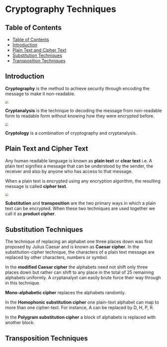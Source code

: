 # Cryptography Techniques

## Table of Contents

- [Table of Contents](#table-of-contents)
- [Introduction](#introduction)
- [Plain Text and Cipher Text](#plain-text-and-cipher-text)
- [Substitution Techniques](#substitution-techniques)
- [Transposition Techniques](#transposition-techniques)

## Introduction

**Cryptography** is the method to achieve security through encoding the message to make it non-readable.

<img src="E:\MScCS-sem1\Network Security\Diagrams\2_1.png" style="zoom:60%;" />

**Cryptanalysis** is the technique to decoding the message from non-readable form to readable form without knowing how they were encrypted before.

<img src="E:\MScCS-sem1\Network Security\Diagrams\2_2.png" style="zoom:60%;" />

**Cryptology** is a combination of cryptography and cryptanalysis.

## Plain Text and Cipher Text

Any human readable language is known as **plain text** or **clear text** i.e. A plain text signifies a message that can be understood by the sender, the receiver and also by anyone who has access to that message.

When a plain text is encrypted using any encryption algorithm, the resulting message is called **cipher text**.

<img src="E:\MScCS-sem1\Network Security\Diagrams\2_3.png" style="zoom:60%;" />

**Substitution** and **transposition** are the two primary ways in which a plain text can be encrypted. When these two techniques are used together we call it as **product cipher**.

## Substitution Techniques

The technique of replacing an alphabet one three places down was first proposed by Julius Caesar and is known as **Caesar cipher**. In the substitution-cipher technique, the characters of a plain text message are replaced by other characters, numbers or symbol.

In the **modified Caesar cipher** the alphabets need not shift only three places down but rather can shift to any place in the total of 25 remaining alphabets uniformly. A cryptanalyst can easily brute force their way through in this technique.

**Mono-alphabetic cipher** replaces the alphabets randomly.

In the **Homophonic substitution cipher** one plain-text alphabet can map to more than one cipher-text. For instance, A can be replaced by D, H, P, R.

In the **Polygram substitution cipher** a block of alphabets is replaced with another block.

## Transposition Techniques

